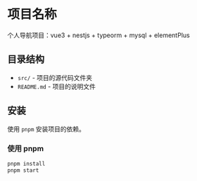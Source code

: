 # 项目名称

个人导航项目：vue3 + nestjs + typeorm + mysql + elementPlus

## 目录结构

- `src/` - 项目的源代码文件夹
- `README.md` - 项目的说明文件

## 安装

使用 `pnpm` 安装项目的依赖。

### 使用 pnpm

```bash
pnpm install
pnpm start
```
